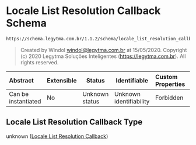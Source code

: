 # Locale List Resolution Callback Schema

```txt
https://schema.legytma.com.br/1.1.2/schema/locale_list_resolution_callback.schema.json
```




> Created by Windol [windol@legytma.com.br](mailto:windol@legytma.com.br) at 15/05/2020.
> Copyright (c) 2020 Legytma Soluções Inteligentes (<https://legytma.com.br>). All rights reserved.
>

| Abstract            | Extensible | Status         | Identifiable            | Custom Properties | Additional Properties | Access Restrictions | Defined In                                                                                                                  |
| :------------------ | ---------- | -------------- | ----------------------- | :---------------- | --------------------- | ------------------- | --------------------------------------------------------------------------------------------------------------------------- |
| Can be instantiated | No         | Unknown status | Unknown identifiability | Forbidden         | Allowed               | none                | [locale_list_resolution_callback.schema.json](../schema/locale_list_resolution_callback.schema.json) |

## Locale List Resolution Callback Type

unknown ([Locale List Resolution Callback](locale_list_resolution_callback.md))
